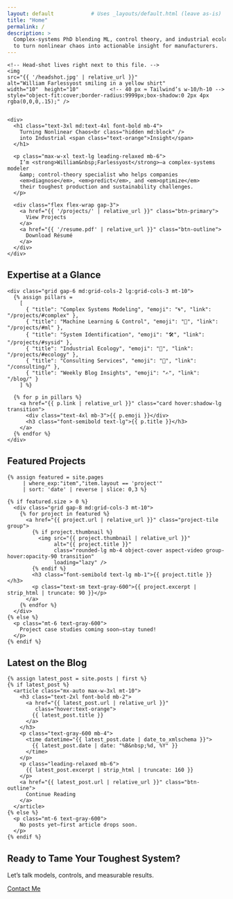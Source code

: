 ```yaml
---
layout: default            # Uses _layouts/default.html (leave as-is)
title: "Home"
permalink: /
description: >
  Complex-systems PhD blending ML, control theory, and industrial ecology
  to turn nonlinear chaos into actionable insight for manufacturers.
---
```


<!-- HERO -->
<section class="hero-wrapper py-16 md:py-24 bg-blue-light/10">
  <div class="container mx-auto flex flex-col md:flex-row items-center gap-8 px-6">

    <!-- Head-shot lives right next to this file. -->
    <img 
    src="{{ '/headshot.jpg' | relative_url }}"
    alt="William Farlessyost smiling in a yellow shirt"
    width="10"  height="10"          <!-- 40 px ≈ Tailwind’s w-10/h-10 -->
    style="object-fit:cover;border-radius:9999px;box-shadow:0 2px 4px rgba(0,0,0,.15);" />


    <div>
      <h1 class="text-3xl md:text-4xl font-bold mb-4">
        Turning Nonlinear Chaos<br class="hidden md:block" />
        into Industrial <span class="text-orange">Insight</span>
      </h1>

      <p class="max-w-xl text-lg leading-relaxed mb-6">
        I’m <strong>William&nbsp;Farlessyost</strong>—a complex-systems modeler
        &amp; control-theory specialist who helps companies
        <em>diagnose</em>, <em>predict</em>, and <em>optimize</em>
        their toughest production and sustainability challenges.
      </p>

      <div class="flex flex-wrap gap-3">
        <a href="{{ '/projects/' | relative_url }}" class="btn-primary">
          View Projects
        </a>
        <a href="{{ '/resume.pdf' | relative_url }}" class="btn-outline">
          Download Résumé
        </a>
      </div>
    </div>
  </div>
</section>

<!-- PILLARS -->
<section class="py-16 md:py-20 bg-white">
  <div class="container mx-auto px-6">
    <h2 class="section-title">Expertise at a Glance</h2>

    <div class="grid gap-6 md:grid-cols-2 lg:grid-cols-3 mt-10">
      {% assign pillars = 
        [
          { "title": "Complex Systems Modeling", "emoji": "🌀", "link": "/projects/#complex" },
          { "title": "Machine Learning & Control", "emoji": "🤖", "link": "/projects/#ml" },
          { "title": "System Identification", "emoji": "🛠️", "link": "/projects/#sysid" },
          { "title": "Industrial Ecology", "emoji": "🌱", "link": "/projects/#ecology" },
          { "title": "Consulting Services", "emoji": "💼", "link": "/consulting/" },
          { "title": "Weekly Blog Insights", "emoji": "✍️", "link": "/blog/" }
        ] %}

      {% for p in pillars %}
        <a href="{{ p.link | relative_url }}" class="card hover:shadow-lg transition">
          <div class="text-4xl mb-3">{{ p.emoji }}</div>
          <h3 class="font-semibold text-lg">{{ p.title }}</h3>
        </a>
      {% endfor %}
    </div>
  </div>
</section>

<!-- FEATURED PROJECTS -->
<section class="py-16 md:py-20 bg-blue-light/5">
  <div class="container mx-auto px-6">
    <h2 class="section-title">Featured Projects</h2>

    {% assign featured = site.pages
         | where_exp:"item","item.layout == 'project'"
         | sort: 'date' | reverse | slice: 0,3 %}

    {% if featured.size > 0 %}
      <div class="grid gap-8 md:grid-cols-3 mt-10">
        {% for project in featured %}
          <a href="{{ project.url | relative_url }}" class="project-tile group">
            {% if project.thumbnail %}
              <img src="{{ project.thumbnail | relative_url }}"
                   alt="{{ project.title }}"
                   class="rounded-lg mb-4 object-cover aspect-video group-hover:opacity-90 transition"
                   loading="lazy" />
            {% endif %}
            <h3 class="font-semibold text-lg mb-1">{{ project.title }}</h3>
            <p class="text-sm text-gray-600">{{ project.excerpt | strip_html | truncate: 90 }}</p>
          </a>
        {% endfor %}
      </div>
    {% else %}
      <p class="mt-6 text-gray-600">
        Project case studies coming soon—stay tuned!
      </p>
    {% endif %}
  </div>
</section>

<!-- LATEST BLOG POST -->
<section class="py-16 md:py-20 bg-white">
  <div class="container mx-auto px-6 text-center">
    <h2 class="section-title">Latest on the Blog</h2>

    {% assign latest_post = site.posts | first %}
    {% if latest_post %}
      <article class="mx-auto max-w-3xl mt-10">
        <h3 class="text-2xl font-bold mb-2">
          <a href="{{ latest_post.url | relative_url }}"
             class="hover:text-orange">
            {{ latest_post.title }}
          </a>
        </h3>
        <p class="text-gray-600 mb-4">
          <time datetime="{{ latest_post.date | date_to_xmlschema }}">
            {{ latest_post.date | date: "%B&nbsp;%d, %Y" }}
          </time>
        </p>
        <p class="leading-relaxed mb-6">
          {{ latest_post.excerpt | strip_html | truncate: 160 }}
        </p>
        <a href="{{ latest_post.url | relative_url }}" class="btn-outline">
          Continue Reading
        </a>
      </article>
    {% else %}
      <p class="mt-6 text-gray-600">
        No posts yet—first article drops soon.
      </p>
    {% endif %}
  </div>
</section>

<!-- CTA BANNER -->
<section class="py-14 bg-orange text-white text-center">
  <h2 class="text-2xl md:text-3xl font-semibold">
    Ready to Tame Your Toughest System?
  </h2>
  <p class="mt-2 mb-6 text-lg">
    Let’s talk models, controls, and measurable results.
  </p>
  <a href="{{ '/contact/' | relative_url }}" class="btn-primary-inverse">
    Contact&nbsp;Me
  </a>
</section>
